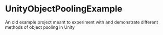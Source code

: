 # UnityObjectPoolingExample
 An old example project meant to experiment with and demonstrate different methods of object pooling in Unity
